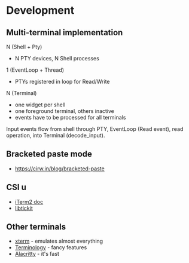 Development
===========

## Multi-terminal implementation

N (Shell + Pty)
- N PTY devices, N Shell processes

1 (EventLoop + Thread)
- PTYs registered in loop for Read/Write

N (Terminal)
- one widget per shell
- one foreground terminal, others inactive
- events have to be processed for all terminals

Input events flow from shell through PTY, EventLoop (Read event),
read operation, into Terminal (decode_input).


## Bracketed paste mode

- https://cirw.in/blog/bracketed-paste

## CSI u

- [iTerm2 doc](https://iterm2.com/documentation-csiu.html)
- [libtickit](http://www.leonerd.org.uk/code/libtickit/)


## Other terminals

- [xterm](https://invisible-island.net/xterm/) - emulates almost everything
- [Terminology](https://github.com/billiob/terminology) - fancy features
- [Alacritty](https://github.com/alacritty/alacritty) - it's fast
